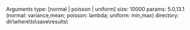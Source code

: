 Arguments
type: [normal | poisson | uniform]
size: 10000
params: 5.0,13.1 (normal: variance,mean; poisson: lambda; uniform: min,max)
directory: dir\\where\\to\\save\\results\\
